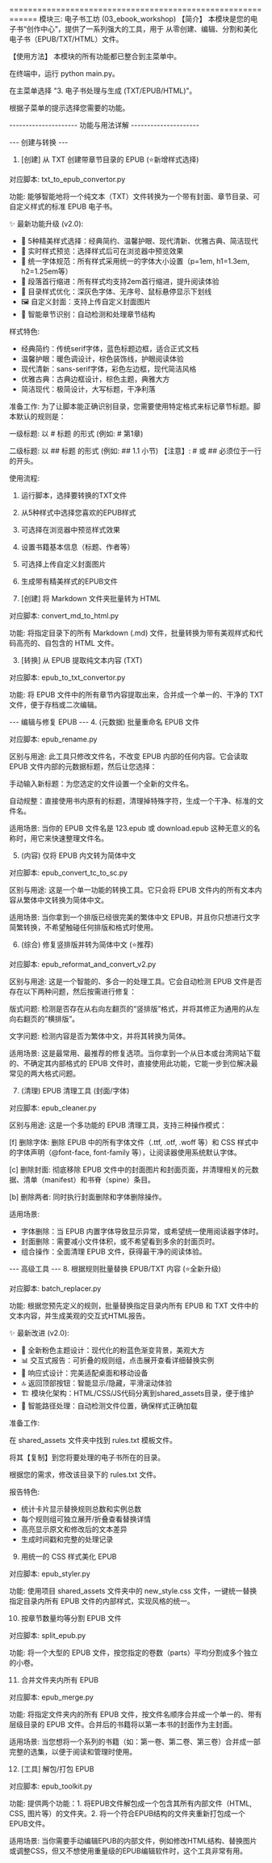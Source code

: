 ============================================================
模块三: 电子书工坊 (03_ebook_workshop)
【简介】
本模块是您的电子书“创作中心”，提供了一系列强大的工具，用于
从零创建、编辑、分割和美化电子书（EPUB/TXT/HTML）文件。

【使用方法】
本模块的所有功能都已整合到主菜单中。

在终端中，运行 python main.py。

在主菜单选择 "3. 电子书处理与生成 (TXT/EPUB/HTML)"。

根据子菜单的提示选择您需要的功能。

--------------------- 功能与用法详解 ---------------------

--- 创建与转换 ---
1. [创建] 从 TXT 创建带章节目录的 EPUB (⭐新增样式选择)

对应脚本: txt_to_epub_convertor.py

功能: 能够智能地将一个纯文本（TXT）文件转换为一个带有封面、章节目录、可自定义样式的标准 EPUB 电子书。

✨ 最新功能升级 (v2.0):
- 🎨 5种精美样式选择：经典简约、温馨护眼、现代清新、优雅古典、简洁现代
- 👀 实时样式预览：选择样式后可在浏览器中预览效果
- 📐 统一字体规范：所有样式采用统一的字体大小设置（p=1em, h1=1.3em, h2=1.25em等）
- 📖 段落首行缩进：所有样式均支持2em首行缩进，提升阅读体验
- 🎯 目录样式优化：深灰色字体、无序号、鼠标悬停显示下划线
- 🖼️ 自定义封面：支持上传自定义封面图片
- 🔧 智能章节识别：自动检测和处理章节结构

样式特色:
- 经典简约：传统serif字体，蓝色标题边框，适合正式文档
- 温馨护眼：暖色调设计，棕色装饰线，护眼阅读体验
- 现代清新：sans-serif字体，彩色左边框，现代简洁风格
- 优雅古典：古典边框设计，棕色主题，典雅大方
- 简洁现代：极简设计，大写标题，干净利落

准备工作: 为了让脚本能正确识别目录，您需要使用特定格式来标记章节标题。脚本默认的规则是：

一级标题: 以 # 标题 的形式 (例如: # 第1章)

二级标题: 以 ## 标题 的形式 (例如: ## 1.1 小节)
【注意】: # 或 ## 必须位于一行的开头。

使用流程:
1. 运行脚本，选择要转换的TXT文件
2. 从5种样式中选择您喜欢的EPUB样式
3. 可选择在浏览器中预览样式效果
4. 设置书籍基本信息（标题、作者等）
5. 可选择上传自定义封面图片
6. 生成带有精美样式的EPUB文件

2. [创建] 将 Markdown 文件夹批量转为 HTML

对应脚本: convert_md_to_html.py

功能: 将指定目录下的所有 Markdown (.md) 文件，批量转换为带有美观样式和代码高亮的、自包含的 HTML 文件。

3. [转换] 从 EPUB 提取纯文本内容 (TXT)

对应脚本: epub_to_txt_convertor.py

功能: 将 EPUB 文件中的所有章节内容提取出来，合并成一个单一的、干净的 TXT 文件，便于存档或二次编辑。

--- 编辑与修复 EPUB ---
4. (元数据) 批量重命名 EPUB 文件

对应脚本: epub_rename.py

区别与用途: 此工具只修改文件名，不改变 EPUB 内部的任何内容。它会读取 EPUB 文件内部的元数据标题，然后让您选择：

手动输入新标题：为您选定的文件设置一个全新的文件名。

自动规整：直接使用书内原有的标题，清理掉特殊字符，生成一个干净、标准的文件名。

适用场景: 当你的 EPUB 文件名是 123.epub 或 download.epub 这种无意义的名称时，用它来快速整理文件名。

5. (内容) 仅将 EPUB 内文转为简体中文

对应脚本: epub_convert_tc_to_sc.py

区别与用途: 这是一个单一功能的转换工具。它只会将 EPUB 文件内的所有文本内容从繁体中文转换为简体中文。

适用场景: 当你拿到一个排版已经很完美的繁体中文 EPUB，并且你只想进行文字简繁转换，不希望触碰任何排版和格式时使用。

6. (综合) 修复竖排版并转为简体中文 (⭐推荐)

对应脚本: epub_reformat_and_convert_v2.py

区别与用途: 这是一个智能的、多合一的处理工具。它会自动检测 EPUB 文件是否存在以下两种问题，然后按需进行修复：

版式问题: 检测是否存在从右向左翻页的“竖排版”格式，并将其修正为通用的从左向右翻页的“横排版”。

文字问题: 检测内容是否为繁体中文，并将其转换为简体。

适用场景: 这是最常用、最推荐的修复选项。当你拿到一个从日本或台湾网站下载的、不确定其内部格式的 EPUB 文件时，直接使用此功能，它能一步到位解决最常见的两大格式问题。

7. (清理) EPUB 清理工具 (封面/字体)

对应脚本: epub_cleaner.py

区别与用途: 这是一个多功能的 EPUB 清理工具，支持三种操作模式：

[f] 删除字体: 删除 EPUB 中的所有字体文件（.ttf, .otf, .woff 等）和 CSS 样式中的字体声明（@font-face, font-family 等），让阅读器使用系统默认字体。

[c] 删除封面: 彻底移除 EPUB 文件中的封面图片和封面页面，并清理相关的元数据、清单（manifest）和书脊（spine）条目。

[b] 删除两者: 同时执行封面删除和字体删除操作。

适用场景: 
- 字体删除：当 EPUB 内置字体导致显示异常，或希望统一使用阅读器字体时。
- 封面删除：需要减小文件体积，或不希望看到多余的封面页时。
- 组合操作：全面清理 EPUB 文件，获得最干净的阅读体验。

--- 高级工具 ---
8. 根据规则批量替换 EPUB/TXT 内容 (⭐全新升级)

对应脚本: batch_replacer.py

功能: 根据您预先定义的规则，批量替换指定目录内所有 EPUB 和 TXT 文件中的文本内容，并生成美观的交互式HTML报告。

✨ 最新改进 (v2.0):
- 🎨 全新粉色主题设计：现代化的粉蓝色渐变背景，美观大方
- 📊 交互式报告：可折叠的规则组，点击展开查看详细替换实例
- 📱 响应式设计：完美适配桌面和移动设备
- 🔝 返回顶部按钮：智能显示/隐藏，平滑滚动体验
- 🏗️ 模块化架构：HTML/CSS/JS代码分离到shared_assets目录，便于维护
- 🎯 智能路径处理：自动检测文件位置，确保样式正确加载

准备工作:

在 shared_assets 文件夹中找到 rules.txt 模板文件。

将其【复制】到您将要处理的电子书所在的目录。

根据您的需求，修改该目录下的 rules.txt 文件。

报告特色:
- 统计卡片显示替换规则总数和实例总数
- 每个规则组可独立展开/折叠查看替换详情
- 高亮显示原文和修改后的文本差异
- 生成时间戳和完整的处理记录

9. 用统一的 CSS 样式美化 EPUB

对应脚本: epub_styler.py

功能: 使用项目 shared_assets 文件夹中的 new_style.css 文件，一键统一替换指定目录内所有 EPUB 文件的内部样式，实现风格的统一。

10. 按章节数量均等分割 EPUB 文件

对应脚本: split_epub.py

功能: 将一个大型的 EPUB 文件，按您指定的卷数（parts）平均分割成多个独立的小卷。

11. 合并文件夹内所有 EPUB

对应脚本: epub_merge.py

功能: 将指定文件夹内的所有 EPUB 文件，按文件名顺序合并成一个单一的、带有层级目录的 EPUB 文件。合并后的书籍将以第一本书的封面作为主封面。

适用场景: 当您想将一个系列的书籍（如：第一卷、第二卷、第三卷）合并成一部完整的选集，以便于阅读和管理时使用。

12. [工具] 解包/打包 EPUB

对应脚本: epub_toolkit.py

功能: 提供两个功能：1. 将EPUB文件解包成一个包含其所有内部文件（HTML, CSS, 图片等）的文件夹。2. 将一个符合EPUB结构的文件夹重新打包成一个EPUB文件。

适用场景: 当你需要手动编辑EPUB的内部文件，例如修改HTML结构、替换图片或调整CSS，但又不想使用重量级的EPUB编辑软件时，这个工具非常有用。